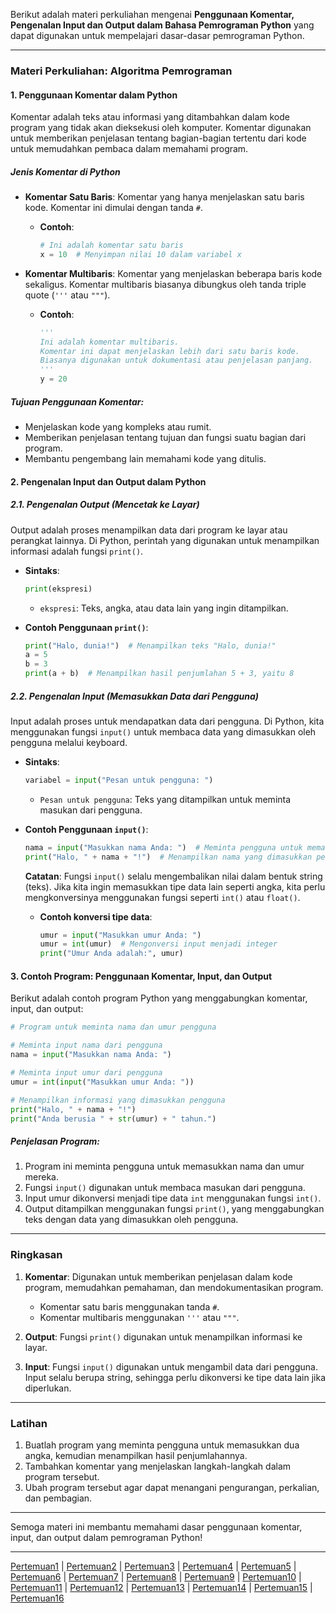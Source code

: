 Berikut adalah materi perkuliahan mengenai **Penggunaan Komentar, Pengenalan Input dan Output dalam Bahasa Pemrograman Python** yang dapat digunakan untuk mempelajari dasar-dasar pemrograman Python.

---

### **Materi Perkuliahan: Algoritma Pemrograman**
#### **1. Penggunaan Komentar dalam Python**

Komentar adalah teks atau informasi yang ditambahkan dalam kode program yang tidak akan dieksekusi oleh komputer. Komentar digunakan untuk memberikan penjelasan tentang bagian-bagian tertentu dari kode untuk memudahkan pembaca dalam memahami program.

##### **Jenis Komentar di Python**
- **Komentar Satu Baris**: Komentar yang hanya menjelaskan satu baris kode. Komentar ini dimulai dengan tanda `#`.
  - **Contoh**:
    ```python
    # Ini adalah komentar satu baris
    x = 10  # Menyimpan nilai 10 dalam variabel x
    ```

- **Komentar Multibaris**: Komentar yang menjelaskan beberapa baris kode sekaligus. Komentar multibaris biasanya dibungkus oleh tanda triple quote (`'''` atau `"""`).
  - **Contoh**:
    ```python
    '''
    Ini adalah komentar multibaris.
    Komentar ini dapat menjelaskan lebih dari satu baris kode.
    Biasanya digunakan untuk dokumentasi atau penjelasan panjang.
    '''
    y = 20
    ```

##### **Tujuan Penggunaan Komentar**:
- Menjelaskan kode yang kompleks atau rumit.
- Memberikan penjelasan tentang tujuan dan fungsi suatu bagian dari program.
- Membantu pengembang lain memahami kode yang ditulis.

#### **2. Pengenalan Input dan Output dalam Python**

##### **2.1. Pengenalan Output (Mencetak ke Layar)**
Output adalah proses menampilkan data dari program ke layar atau perangkat lainnya. Di Python, perintah yang digunakan untuk menampilkan informasi adalah fungsi `print()`.

- **Sintaks**:
  ```python
  print(ekspresi)
  ```
  - `ekspresi`: Teks, angka, atau data lain yang ingin ditampilkan.

- **Contoh Penggunaan `print()`**:
  ```python
  print("Halo, dunia!")  # Menampilkan teks "Halo, dunia!"
  a = 5
  b = 3
  print(a + b)  # Menampilkan hasil penjumlahan 5 + 3, yaitu 8
  ```

##### **2.2. Pengenalan Input (Memasukkan Data dari Pengguna)**
Input adalah proses untuk mendapatkan data dari pengguna. Di Python, kita menggunakan fungsi `input()` untuk membaca data yang dimasukkan oleh pengguna melalui keyboard.

- **Sintaks**:
  ```python
  variabel = input("Pesan untuk pengguna: ")
  ```
  - `Pesan untuk pengguna`: Teks yang ditampilkan untuk meminta masukan dari pengguna.

- **Contoh Penggunaan `input()`**:
  ```python
  nama = input("Masukkan nama Anda: ")  # Meminta pengguna untuk memasukkan nama
  print("Halo, " + nama + "!")  # Menampilkan nama yang dimasukkan pengguna
  ```

  **Catatan**: Fungsi `input()` selalu mengembalikan nilai dalam bentuk string (teks). Jika kita ingin memasukkan tipe data lain seperti angka, kita perlu mengkonversinya menggunakan fungsi seperti `int()` atau `float()`.

  - **Contoh konversi tipe data**:
    ```python
    umur = input("Masukkan umur Anda: ")
    umur = int(umur)  # Mengonversi input menjadi integer
    print("Umur Anda adalah:", umur)
    ```

#### **3. Contoh Program: Penggunaan Komentar, Input, dan Output**

Berikut adalah contoh program Python yang menggabungkan komentar, input, dan output:

```python
# Program untuk meminta nama dan umur pengguna

# Meminta input nama dari pengguna
nama = input("Masukkan nama Anda: ")

# Meminta input umur dari pengguna
umur = int(input("Masukkan umur Anda: "))

# Menampilkan informasi yang dimasukkan pengguna
print("Halo, " + nama + "!")
print("Anda berusia " + str(umur) + " tahun.")
```

##### **Penjelasan Program**:
1. Program ini meminta pengguna untuk memasukkan nama dan umur mereka.
2. Fungsi `input()` digunakan untuk membaca masukan dari pengguna.
3. Input umur dikonversi menjadi tipe data `int` menggunakan fungsi `int()`.
4. Output ditampilkan menggunakan fungsi `print()`, yang menggabungkan teks dengan data yang dimasukkan oleh pengguna.

---

### **Ringkasan**
1. **Komentar**: Digunakan untuk memberikan penjelasan dalam kode program, memudahkan pemahaman, dan mendokumentasikan program.
   - Komentar satu baris menggunakan tanda `#`.
   - Komentar multibaris menggunakan `'''` atau `"""`.
   
2. **Output**: Fungsi `print()` digunakan untuk menampilkan informasi ke layar.

3. **Input**: Fungsi `input()` digunakan untuk mengambil data dari pengguna. Input selalu berupa string, sehingga perlu dikonversi ke tipe data lain jika diperlukan.

---

### **Latihan**
1. Buatlah program yang meminta pengguna untuk memasukkan dua angka, kemudian menampilkan hasil penjumlahannya.
2. Tambahkan komentar yang menjelaskan langkah-langkah dalam program tersebut.
3. Ubah program tersebut agar dapat menangani pengurangan, perkalian, dan pembagian.

---

Semoga materi ini membantu memahami dasar penggunaan komentar, input, dan output dalam pemrograman Python!


---
[Pertemuan1](Pertemuan1.md) | [Pertemuan2](Pertemuan2.md) | [Pertemuan3](Pertemuan3.md) | [Pertemuan4](Pertemuan4.md) | [Pertemuan5](Pertemuan5.md) | [Pertemuan6](Pertemuan6.md) | [Pertemuan7](Pertemuan7.md) | [Pertemuan8](Pertemuan8.md) | [Pertemuan9](Pertemuan9.md) | [Pertemuan10](Pertemuan10.md) | [Pertemuan11](Pertemuan11.md) | [Pertemuan12](Pertemuan12.md) | [Pertemuan13](Pertemuan13.md) | [Pertemuan14](Pertemuan14.md) | [Pertemuan15](Pertemuan15.md) | [Pertemuan16](Pertemuan16.md)